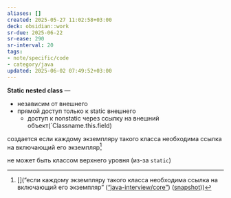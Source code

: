 ```yaml
---
aliases: []
created: 2025-05-27 11:02:58+03:00
deck: obsidian::work
sr-due: 2025-06-22
sr-ease: 290
sr-interval: 20
tags:
- note/specific/code
- category/java
updated: 2025-06-02 07:49:52+03:00
---
```


**Static nested class**
—
- независим от внешнего
- прямой доступ только к static внешнего
	- доступ к nonstatic через ссылку на внешний объект(`Classname.this.field)

создается если каждому экземпляру такого класса необходима ссылка на включающий его экземпляр[^1]

не может быть классом верхнего уровня (из-за `static`)

[^1]: [](“если каждому экземпляру такого класса необходима ссылка на включающий его экземпляр” ([“java-interview/core”](zotero://select/library/items/T3X9ZD57)) ([snapshot](zotero://open-pdf/library/items/2GAN5TQF?sel=p%3Anth-child(147)&annotation=JYXCD5VL)))